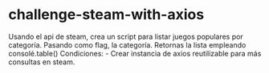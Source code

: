 # challenge-steam-with-axios
Usando el api de steam, crea un script para listar juegos populares por categoría. Pasando como flag, la categoría. Retornas la lista empleando consolé.table()  Condiciones:  - Crear instancia de axios reutilizable para más consultas en steam.
